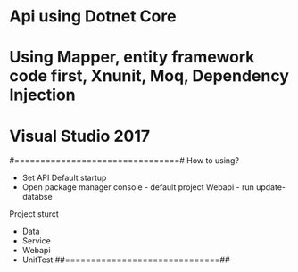 # Api using Dotnet Core
# Using Mapper, entity framework code first, Xnunit, Moq, Dependency Injection
# Visual Studio 2017

#================================#
How to using?
- Set API Default startup
- Open package manager console - default project Webapi - run update-databse

Project sturct
- Data 
- Service 
- Webapi
- UnitTest
##==============================##
